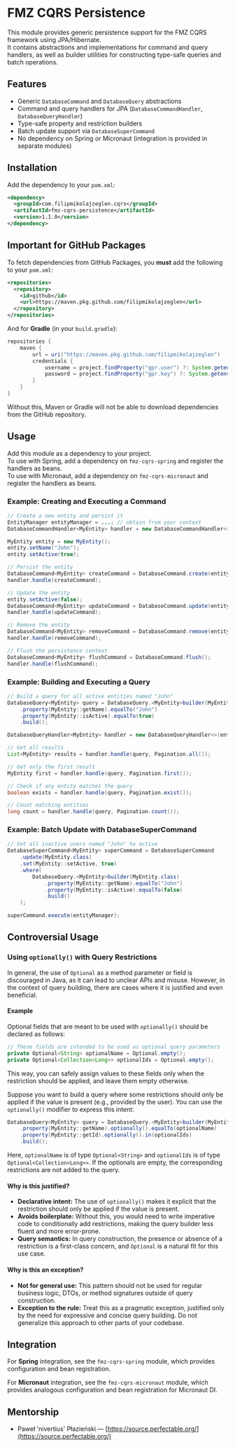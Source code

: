 # FMZ CQRS Persistence

This module provides generic persistence support for the FMZ CQRS framework using JPA/Hibernate.  
It contains abstractions and implementations for command and query handlers, as well as builder utilities for constructing type-safe queries and batch operations.

## Features

- Generic `DatabaseCommand` and `DatabaseQuery` abstractions
- Command and query handlers for JPA (`DatabaseCommandHandler`, `DatabaseQueryHandler`)
- Type-safe property and restriction builders
- Batch update support via `DatabaseSuperCommand`
- No dependency on Spring or Micronaut (integration is provided in separate modules)

## Installation

Add the dependency to your `pom.xml`:

```xml
<dependency>
  <groupId>com.filipmikolajzeglen.cqrs</groupId>
  <artifactId>fmz-cqrs-persistence</artifactId>
  <version>1.1.0</version>
</dependency>
```

## Important for GitHub Packages

To fetch dependencies from GitHub Packages, you **must** add the following to your `pom.xml`:

```xml
<repositories>
  <repository>
    <id>github</id>
    <url>https://maven.pkg.github.com/filipmikolajzeglen</url>
  </repository>
</repositories>
```

And for **Gradle** (in your `build.gradle`):

```groovy
repositories {
    maven {
        url = uri("https://maven.pkg.github.com/filipmikolajzeglen")
        credentials {
            username = project.findProperty("gpr.user") ?: System.getenv("USERNAME_GITHUB")
            password = project.findProperty("gpr.key") ?: System.getenv("TOKEN_GITHUB")
        }
    }
}
```

Without this, Maven or Gradle will not be able to download dependencies from the GitHub repository.

## Usage

Add this module as a dependency to your project.  
To use with Spring, add a dependency on `fmz-cqrs-spring` and register the handlers as beans.  
To use with Micronaut, add a dependency on `fmz-cqrs-micronaut` and register the handlers as beans.

### Example: Creating and Executing a Command

```java
// Create a new entity and persist it
EntityManager entityManager = ...; // obtain from your context
DatabaseCommandHandler<MyEntity> handler = new DatabaseCommandHandler<>(entityManager);

MyEntity entity = new MyEntity();
entity.setName("John");
entity.setActive(true);

// Persist the entity
DatabaseCommand<MyEntity> createCommand = DatabaseCommand.create(entity);
handler.handle(createCommand);

// Update the entity
entity.setActive(false);
DatabaseCommand<MyEntity> updateCommand = DatabaseCommand.update(entity);
handler.handle(updateCommand);

// Remove the entity
DatabaseCommand<MyEntity> removeCommand = DatabaseCommand.remove(entity);
handler.handle(removeCommand);

// Flush the persistence context
DatabaseCommand<MyEntity> flushCommand = DatabaseCommand.flush();
handler.handle(flushCommand);
```

### Example: Building and Executing a Query

```java
// Build a query for all active entities named "John"
DatabaseQuery<MyEntity> query = DatabaseQuery.<MyEntity>builder(MyEntity.class)
    .property(MyEntity::getName).equalTo("John")
    .property(MyEntity::isActive).equalTo(true)
    .build();

DatabaseQueryHandler<MyEntity> handler = new DatabaseQueryHandler<>(entityManager);

// Get all results
List<MyEntity> results = handler.handle(query, Pagination.all());

// Get only the first result
MyEntity first = handler.handle(query, Pagination.first());

// Check if any entity matches the query
boolean exists = handler.handle(query, Pagination.exist());

// Count matching entities
long count = handler.handle(query, Pagination.count());
```

### Example: Batch Update with DatabaseSuperCommand

```java
// Set all inactive users named "John" to active
DatabaseSuperCommand<MyEntity> superCommand = DatabaseSuperCommand
    .update(MyEntity.class)
    .set(MyEntity::setActive, true)
    .where(
        DatabaseQuery.<MyEntity>builder(MyEntity.class)
            .property(MyEntity::getName).equalTo("John")
            .property(MyEntity::isActive).equalTo(false)
            .build()
    );

superCommand.execute(entityManager);
```

## Controversial Usage

### Using `optionally()` with Query Restrictions

In general, the use of `Optional` as a method parameter or field is discouraged in Java, as it can lead to unclear APIs and misuse. However, in the context of query building, there are cases where it is justified and even beneficial.

#### Example

Optional fields that are meant to be used with `optionally()` should be declared as follows:

```java
// These fields are intended to be used as optional query parameters
private Optional<String> optionalName = Optional.empty();
private Optional<Collection<Long>> optionalIds = Optional.empty();
```

This way, you can safely assign values to these fields only when the restriction should be applied, and leave them empty otherwise.

Suppose you want to build a query where some restrictions should only be applied if the value is present (e.g., provided by the user). You can use the `optionally()` modifier to express this intent:

```java
DatabaseQuery<MyEntity> query = DatabaseQuery.<MyEntity>builder(MyEntity.class)
    .property(MyEntity::getName).optionally().equalTo(optionalName)
    .property(MyEntity::getId).optionally().in(optionalIds)
    .build();
```

Here, `optionalName` is of type `Optional<String>` and `optionalIds` is of type `Optional<Collection<Long>>`. If the optionals are empty, the corresponding restrictions are not added to the query.

#### Why is this justified?

- **Declarative intent:** The use of `optionally()` makes it explicit that the restriction should only be applied if the value is present.
- **Avoids boilerplate:** Without this, you would need to write imperative code to conditionally add restrictions, making the query builder less fluent and more error-prone.
- **Query semantics:** In query construction, the presence or absence of a restriction is a first-class concern, and `Optional` is a natural fit for this use case.

#### Why is this an exception?

- **Not for general use:** This pattern should not be used for regular business logic, DTOs, or method signatures outside of query construction.
- **Exception to the rule:** Treat this as a pragmatic exception, justified only by the need for expressive and concise query building. Do not generalize this approach to other parts of your codebase.

## Integration

For **Spring** integration, see the `fmz-cqrs-spring` module, which provides configuration and bean registration.

For **Micronaut** integration, see the `fmz-cqrs-micronaut` module, which provides analogous configuration and bean registration for Micronaut DI.

## Mentorship

- Paweł 'nivertius' Płazieński — [https://source.perfectable.org/](https://source.perfectable.org/)